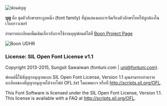 ![ฟอนต์บุญ](/images/boon-banner-900.png?raw=true "Boon Fonts")

**บุญ** คือ ชุดตัวอักษรตระกูลหนึ่ง (font family) ที่มุ่งแสดงผลการจัดเรียงตัวอักษรไทยให้ถูกต้องในเว็บบราวเซอร์

อ่านรายละเอียดเพิ่มเติมเกี่ยวกับการใช้งานบุญฟอนต์ได้ที่ [Boon Project Page](http://fontuni.com/boon/)

![Boon UDHR](/images/boon-udhr.png?raw=true "Boon UDHR")

### License: SIL Open Font License v1.1

Copyright 2013-2015, Sungsit Sawaiwan (fontuni.com | uni@fontuni.com). 

ฟอนต์นี้ใช้สัญญาอนุญาตแบบ SIL Open Font License, Version 1.1 คุณสามารถอ่านรายละเอียดของสัญญาอนุญาตได้จากไฟล์ OFL.txt ในแพคเกจ หรือที่ <http://scripts.sil.org/OFL>.

This Font Software is licensed under the SIL Open Font License, Version 1.1.
This license is available with a FAQ at <http://scripts.sil.org/OFL>.

